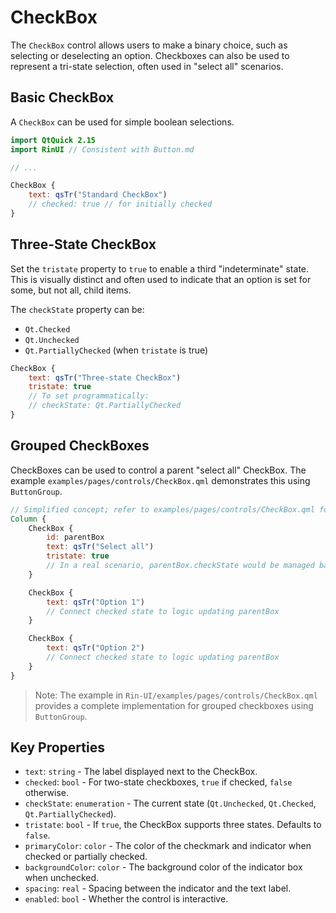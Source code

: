 # CheckBox

The `CheckBox` control allows users to make a binary choice, such as selecting or deselecting an option. Checkboxes can also be used to represent a tri-state selection, often used in "select all" scenarios.

## Basic CheckBox

A `CheckBox` can be used for simple boolean selections.

<!-- <div align="center">
  <img src="/assets/images/BasicInput/CheckBox/checkbox-basic.png"> 
</div> -->

```qml
import QtQuick 2.15
import RinUI // Consistent with Button.md

// ...

CheckBox {
    text: qsTr("Standard CheckBox")
    // checked: true // for initially checked
}
```

## Three-State CheckBox

Set the `tristate` property to `true` to enable a third "indeterminate" state. This is visually distinct and often used to indicate that an option is set for some, but not all, child items.

The `checkState` property can be:
- `Qt.Checked`
- `Qt.Unchecked`
- `Qt.PartiallyChecked` (when `tristate` is true)

<!-- <div align="center">
  <img src="/assets/images/BasicInput/CheckBox/checkbox-tristate.png"> 
</div> -->

```qml
CheckBox {
    text: qsTr("Three-state CheckBox")
    tristate: true
    // To set programmatically:
    // checkState: Qt.PartiallyChecked 
}
```

## Grouped CheckBoxes

CheckBoxes can be used to control a parent "select all" CheckBox. The example `examples/pages/controls/CheckBox.qml` demonstrates this using `ButtonGroup`.

<!-- <div align="center">
  <img src="/assets/images/BasicInput/CheckBox/checkbox-grouped.png"> 
</div> -->

```qml
// Simplified concept; refer to examples/pages/controls/CheckBox.qml for full usage with ButtonGroup
Column {
    CheckBox {
        id: parentBox
        text: qsTr("Select all")
        tristate: true 
        // In a real scenario, parentBox.checkState would be managed based on child states
    }

    CheckBox {
        text: qsTr("Option 1")
        // Connect checked state to logic updating parentBox
    }

    CheckBox {
        text: qsTr("Option 2")
        // Connect checked state to logic updating parentBox
    }
}
```
> Note: The example in `Rin-UI/examples/pages/controls/CheckBox.qml` provides a complete implementation for grouped checkboxes using `ButtonGroup`.

## Key Properties

*   `text`: `string` - The label displayed next to the CheckBox.
*   `checked`: `bool` - For two-state checkboxes, `true` if checked, `false` otherwise.
*   `checkState`: `enumeration` - The current state (`Qt.Unchecked`, `Qt.Checked`, `Qt.PartiallyChecked`).
*   `tristate`: `bool` - If `true`, the CheckBox supports three states. Defaults to `false`.
*   `primaryColor`: `color` - The color of the checkmark and indicator when checked or partially checked.
*   `backgroundColor`: `color` - The background color of the indicator box when unchecked.
*   `spacing`: `real` - Spacing between the indicator and the text label.
*   `enabled`: `bool` - Whether the control is interactive.
```
